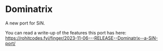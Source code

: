 # Dominatrix
A new port for SiN.

You can read a write-up of the features this port has here:
https://rohitcodes.fyi/finger/2023-11-06---RELEASE--Dominatrix--a-SiN-port/
